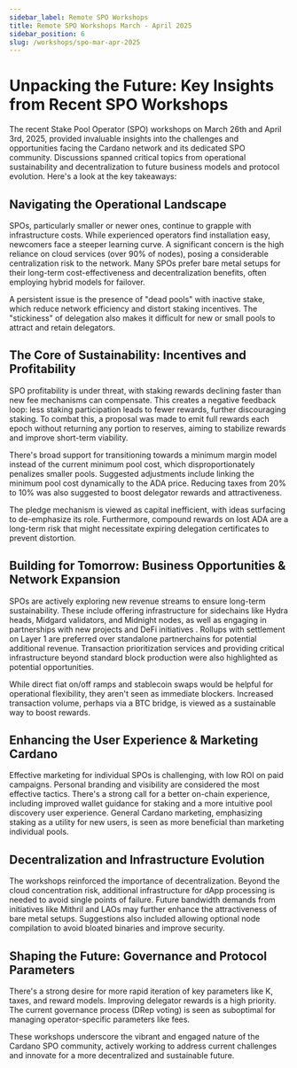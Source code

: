 ```yaml
---
sidebar_label: Remote SPO Workshops
title: Remote SPO Workshops March - April 2025
sidebar_position: 6
slug: /workshops/spo-mar-apr-2025
---
```


# Unpacking the Future: Key Insights from Recent SPO Workshops

The recent Stake Pool Operator (SPO) workshops on March 26th and
April 3rd, 2025, provided invaluable insights into the challenges and
opportunities facing the Cardano network and its dedicated SPO community.
Discussions spanned critical topics from operational sustainability and
decentralization to future business models and protocol evolution. Here's a
look at the key takeaways:

## Navigating the Operational Landscape

SPOs, particularly smaller or newer ones, continue to grapple with
infrastructure costs. While experienced operators find
installation easy, newcomers face a steeper learning curve. A
significant concern is the high reliance on cloud services (over 90% of
nodes), posing a considerable centralization risk to the network.
Many SPOs prefer bare metal setups for their long-term cost-effectiveness
and decentralization benefits, often employing hybrid models for
failover.

A persistent issue is the presence of "dead pools" with inactive stake,
which reduce network efficiency and distort staking incentives. The
"stickiness" of delegation also makes it difficult for new or small pools to
attract and retain delegators.

## The Core of Sustainability: Incentives and Profitability

SPO profitability is under threat, with staking rewards declining faster
than new fee mechanisms can compensate. This creates a negative
feedback loop: less staking participation leads to fewer rewards, further
discouraging staking. To combat this, a proposal was made to
emit full rewards each epoch without returning any portion to reserves,
aiming to stabilize rewards and improve short-term viability.

There's broad support for transitioning towards a minimum margin model
instead of the current minimum pool cost, which disproportionately penalizes
smaller pools. Suggested adjustments include linking the
minimum pool cost dynamically to the ADA price. Reducing taxes
from 20% to 10% was also suggested to boost delegator rewards and
attractiveness.

The pledge mechanism is viewed as capital inefficient, with ideas surfacing
to de-emphasize its role. Furthermore, compound rewards on lost
ADA are a long-term risk that might necessitate expiring delegation
certificates to prevent distortion.

## Building for Tomorrow: Business Opportunities & Network Expansion

SPOs are actively exploring new revenue streams to ensure long-term
sustainability. These include offering infrastructure for
sidechains like Hydra heads, Midgard validators, and Midnight nodes,
as well as engaging in partnerships with new projects and DeFi initiatives
. Rollups with settlement on Layer 1 are preferred over standalone
partnerchains for potential additional revenue. Transaction
prioritization services and providing critical infrastructure
beyond standard block production were also highlighted as
potential opportunities.

While direct fiat on/off ramps and stablecoin swaps would be helpful for
operational flexibility, they aren't seen as immediate blockers.
Increased transaction volume, perhaps via a BTC bridge, is viewed as a
sustainable way to boost rewards.

## Enhancing the User Experience & Marketing Cardano

Effective marketing for individual SPOs is challenging, with low ROI on
paid campaigns. Personal branding and visibility are considered
the most effective tactics. There's a strong call for a better
on-chain experience, including improved wallet guidance for staking and a
more intuitive pool discovery user experience. General Cardano
marketing, emphasizing staking as a utility for new users, is seen as more
beneficial than marketing individual pools.

## Decentralization and Infrastructure Evolution

The workshops reinforced the importance of decentralization. Beyond the
cloud concentration risk, additional infrastructure for dApp processing is
needed to avoid single points of failure. Future bandwidth
demands from initiatives like Mithril and LAOs may further enhance the
attractiveness of bare metal setups. Suggestions also included
allowing optional node compilation to avoid bloated binaries and improve
security.

## Shaping the Future: Governance and Protocol Parameters

There's a strong desire for more rapid iteration of key parameters like K,
taxes, and reward models. Improving delegator rewards is a high
priority. The current governance process (DRep voting) is seen as
suboptimal for managing operator-specific parameters like fees.

These workshops underscore the vibrant and engaged nature of the Cardano SPO
community, actively working to address current challenges and innovate for a
more decentralized and sustainable future.
